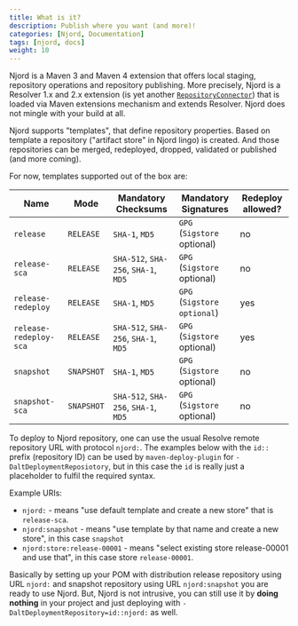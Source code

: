 ```yaml
---
title: What is it?
description: Publish where you want (and more)!
categories: [Njord, Documentation]
tags: [njord, docs]
weight: 10
---
```


Njord is a Maven 3 and Maven 4 extension that offers local staging, repository operations and repository publishing. 
More precisely, Njord is a Resolver 1.x and 2.x extension (is yet another [`RepositoryConnector`](https://github.com/apache/maven-resolver/blob/fb6e59027cfce9c9fce6f4e4f6d310c1a7ee906c/maven-resolver-spi/src/main/java/org/eclipse/aether/spi/connector/RepositoryConnector.java)) 
that is loaded via Maven extensions mechanism and extends Resolver. Njord does not mingle with your build at all.

Njord supports "templates", that define repository properties. Based on template a repository ("artifact store" in
Njord lingo) is created. And those repositories can be merged, redeployed, dropped, validated or published (and 
more coming).

For now, templates supported out of the box are:

| Name                   | Mode       | Mandatory Checksums                  | Mandatory Signatures        | Redeploy allowed? |
|------------------------|------------|--------------------------------------|-----------------------------|-------------------|
| `release`              | `RELEASE`  | `SHA-1`, `MD5`                       | `GPG` (`Sigstore` optional) | no                |
| `release-sca`          | `RELEASE`  | `SHA-512`, `SHA-256`, `SHA-1`, `MD5` | `GPG` (`Sigstore` optional) | no                |
| `release-redeploy`     | `RELEASE`  | `SHA-1`, `MD5`                       | `GPG` (`Sigstore optional`) | yes               |
| `release-redeploy-sca` | `RELEASE`  | `SHA-512`, `SHA-256`, `SHA-1`, `MD5` | `GPG` (`Sigstore` optional) | yes               |
| `snapshot`             | `SNAPSHOT` | `SHA-1`, `MD5`                       | `GPG` (`Sigstore` optional) | no                |
| `snapshot-sca`         | `SNAPSHOT` | `SHA-512`, `SHA-256`, `SHA-1`, `MD5` | `GPG` (`Sigstore` optional) | no                |

To deploy to Njord repository, one can use the usual Resolve remote repository URL with protocol `njord:`.
The examples below with the `id::` prefix (repository ID) can be used by `maven-deploy-plugin` for 
`-DaltDeploymentReposiotory`, but in this case the `id` is really just a placeholder to fulfil the required
syntax.

Example URIs:
* `njord:` - means "use default template and create a new store" that is `release-sca`.
* `njord:snapshot` - means "use template by that name and create a new store", in this case `snapshot`
* `njord:store:release-00001` - means "select existing store release-00001 and use that", in this case store `release-00001`.

Basically by setting up your POM with distribution release repository using URL `njord:` and snapshot repository 
using URL `njord:snapshot` you are ready to use Njord. But, Njord is not intrusive, you can still use it by
**doing nothing** in your project and just deploying with `-DaltDeploymentRepository=id::njord:` as well.